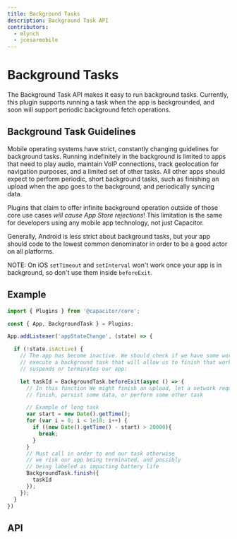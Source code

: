 ```yaml
---
title: Background Tasks
description: Background Task API
contributors:
  - mlynch
  - jcesarmobile
---
```


<plugin-platforms platforms="ios,android"></plugin-platforms>

# Background Tasks

The Background Task API makes it easy to run background tasks. Currently, this plugin
supports running a task when the app is backgrounded, and soon will support periodic background
fetch operations.

<!--DOCGEN_INDEX_START-->
<!--DOCGEN_INDEX_END-->

## Background Task Guidelines

Mobile operating systems have strict, constantly changing guidelines for background tasks. Running
indefinitely in the background is limited to apps that need to play audio, maintain VoIP connections,
track geolocation for navigation purposes, and a limited set of other tasks. All other apps should
expect to perform periodic, short background tasks, such as finishing an upload when the app goes to the
background, and periodically syncing data.

Plugins that claim to offer infinite background operation outside of those core use cases _will cause App Store rejections_! This limitation is the same for developers using any mobile app technology, not just Capacitor.

Generally, Android is less strict about background tasks, but your app should code to the lowest common denominator
in order to be a good actor on all platforms.

NOTE: On iOS `setTimeout` and `setInterval` won't work once your app is in background, so don't use them inside `beforeExit`.

## Example

```typescript
import { Plugins } from '@capacitor/core';

const { App, BackgroundTask } = Plugins;

App.addListener('appStateChange', (state) => {

  if (!state.isActive) {
    // The app has become inactive. We should check if we have some work left to do, and, if so,
    // execute a background task that will allow us to finish that work before the OS
    // suspends or terminates our app:

    let taskId = BackgroundTask.beforeExit(async () => {
      // In this function We might finish an upload, let a network request
      // finish, persist some data, or perform some other task

      // Example of long task
      var start = new Date().getTime();
      for (var i = 0; i < 1e18; i++) {
        if ((new Date().getTime() - start) > 20000){
          break;
        }
      }
      // Must call in order to end our task otherwise
      // we risk our app being terminated, and possibly
      // being labeled as impacting battery life
      BackgroundTask.finish({
        taskId
      });
    });
  }
})
```

## API

<!--DOCGEN_API_START-->
<!--DOCGEN_API_END-->
